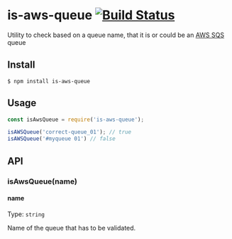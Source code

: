# is-aws-queue [![Build Status](https://travis-ci.org/SimonJang/is-aws-queue.svg?branch=master)](https://travis-ci.org/SimonJang/is-aws-queue)
Utility to check based on a queue name, that it is or could be an [AWS SQS](https://docs.aws.amazon.com/AWSSimpleQueueService/latest/SQSDeveloperGuide/welcome.html) queue

## Install

```
$ npm install is-aws-queue
```

## Usage

```js
const isAwsQueue = require('is-aws-queue');

isAWSQueue('correct-queue_01'); // true
isAWSQueue('#myqueue 01') // false

```

## API

### isAwsQueue(name)

#### name

Type: `string`

Name of the queue that has to be validated.
